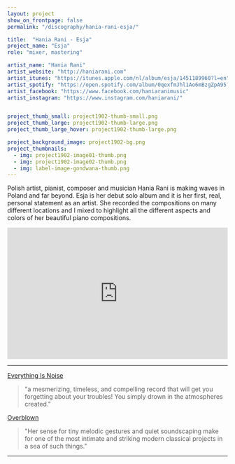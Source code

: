 ```yaml
---
layout: project
show_on_frontpage: false
permalink: "/discography/hania-rani-esja/"

title:  "Hania Rani - Esja"
project_name: "Esja"
role: "mixer, mastering"

artist_name: "Hania Rani"
artist_website: "http://haniarani.com"
artist_itunes: "https://itunes.apple.com/nl/album/esja/1451189960?l=en"
artist_spotify: "https://open.spotify.com/album/0qexfmJhl1Ao6mBzgZpA95?si=QSo0dQwwSTiN-hcwPy2dGA"
artist_facebook: "https://www.facebook.com/haniaranimusic"
artist_instagram: "https://www.instagram.com/haniarani/"


project_thumb_small: project1902-thumb-small.png
project_thumb_large: project1902-thumb-large.png
project_thumb_large_hover: project1902-thumb-large.png

project_background_image: project1902-bg.png
project_thumbnails:
  - img: project1902-image01-thumb.png
  - img: project1902-image02-thumb.png
  - img: label-image-gondwana-thumb.png
---
```


Polish artist, pianist, composer and musician Hania Rani is making waves in Poland and far beyond. Esja is her debut solo album and it is her first, real, personal statement as an artist. She recorded the compositions on many different locations and I mixed to highlight all the different aspects and colors of her beautiful piano compositions.

<iframe src="https://open.spotify.com/embed/album/0qexfmJhl1Ao6mBzgZpA95?si=ikhkxm4aTUSM3pnG0ddd1A" width="100%" height="300" frameborder="0" allowtransparency="true" allow="encrypted-media"></iframe>

---

[Everything Is Noise](https://everythingisnoise.net/reviews/hania-rani-esja/)
>"a mesmerizing, timeless, and compelling record that will get you forgetting about your troubles! You simply drown in the atmospheres created."

[Overblown](https://overblown.co.uk/top-10-ambient-albums-so-far)
>"Her sense for tiny melodic gestures and quiet soundscaping make for one of the most intimate and striking modern classical projects in a sea of such things."

---
